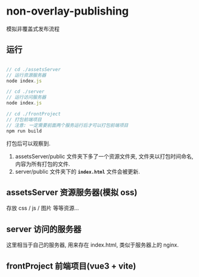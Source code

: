 # non-overlay-publishing
模拟非覆盖式发布流程

## 运行

```js

// cd ./assetsServer
// 运行资源服务器
node index.js

// cd ./server
// 运行访问服务器
node index.js

// cd ./frontProject
// 打包前端项目
// 注意: 一定需要前面两个服务运行后才可以打包前端项目
npm run build

```

打包后可以观察到.

1. assetsServer/public 文件夹下多了一个资源文件夹, 文件夹以打包时间命名, 内容为所有打包的文件.
2. server/public 文件夹下的 **`index.html`** 文件会被更新.



## assetsServer 资源服务器(模拟 oss)

存放 css / js / 图片 等等资源...

## server 访问的服务器

这里相当于自己的服务器, 用来存在 index.html, 类似于服务器上的 nginx.


## frontProject 前端项目(vue3 + vite)
